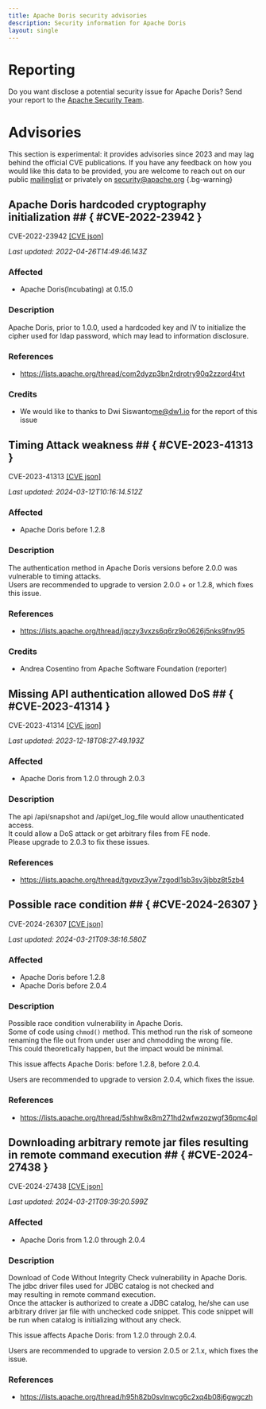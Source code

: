 ```yaml
---
title: Apache Doris security advisories
description: Security information for Apache Doris
layout: single
---
```


# Reporting

Do you want disclose a potential security issue for Apache Doris? Send your report to the [Apache Security Team](mailto:security@apache.org).

# Advisories

This section is experimental: it provides advisories since 2023 and may lag behind the official CVE publications. If you have any feedback on how you would like this data to be provided, you are welcome to reach out on our public [mailinglist](/mailinglist) or privately on [security@apache.org](mailto:security@apache.org)
{.bg-warning}

## Apache Doris hardcoded cryptography initialization ## { #CVE-2022-23942 }

CVE-2022-23942 [\[CVE json\]](./CVE-2022-23942.cve.json)

_Last updated: 2022-04-26T14:49:46.143Z_

### Affected

* Apache Doris(Incubating) at 0.15.0


### Description

Apache Doris, prior to 1.0.0, used a hardcoded key and IV to initialize the cipher used for ldap password, which may lead to information disclosure.

### References
* https://lists.apache.org/thread/com2dyzp3bn2rdrotry90q2zzord4tvt


### Credits
* We would like to thanks to Dwi Siswanto<me@dw1.io> for the report of this issue


## Timing Attack weakness ## { #CVE-2023-41313 }

CVE-2023-41313 [\[CVE json\]](./CVE-2023-41313.cve.json)

_Last updated: 2024-03-12T10:16:14.512Z_

### Affected

* Apache Doris before 1.2.8


### Description

<span style="background-color: rgb(255, 255, 255);">The authentication method in Apache Doris versions before 2.0.0 was vulnerable to timing attacks.</span><br><span style="background-color: rgb(255, 255, 255);">Users are recommended to upgrade to version 2.0.0 + or 1.2.8, which fixes this issue.</span><br><p></p>

### References
* https://lists.apache.org/thread/jqczy3vxzs6q6rz9o0626j5nks9fnv95


### Credits
* Andrea Cosentino from  Apache Software Foundation  (reporter)


## Missing API authentication allowed DoS ## { #CVE-2023-41314 }

CVE-2023-41314 [\[CVE json\]](./CVE-2023-41314.cve.json)

_Last updated: 2023-12-18T08:27:49.193Z_

### Affected

* Apache Doris from 1.2.0 through 2.0.3


### Description

The api /api/snapshot and /api/get_log_file would allow unauthenticated access.<br>It could allow a&nbsp;DoS attack or get arbitrary files from FE node.<br>Please&nbsp;upgrade to 2.0.3 to fix these issues.

### References
* https://lists.apache.org/thread/tgvpvz3yw7zgodl1sb3sv3jbbz8t5zb4


## Possible race condition ## { #CVE-2024-26307 }

CVE-2024-26307 [\[CVE json\]](./CVE-2024-26307.cve.json)

_Last updated: 2024-03-21T09:38:16.580Z_

### Affected

* Apache Doris before 1.2.8
* Apache Doris before 2.0.4


### Description

Possible race condition vulnerability in Apache Doris.<br>Some of code using `chmod()` method. This method <span style="background-color: rgb(255, 255, 255);">run the risk of someone renaming the file out from under user and chmodding the wrong file.<br>This could theoretically happen, but the impact would be minimal.</span><br><p>This issue affects Apache Doris: before 1.2.8, before 2.0.4.</p><p>Users are recommended to upgrade to version 2.0.4, which fixes the issue.</p>

### References
* https://lists.apache.org/thread/5shhw8x8m271hd2wfwzqzwgf36pmc4pl


## Downloading arbitrary remote jar files resulting in remote command execution ## { #CVE-2024-27438 }

CVE-2024-27438 [\[CVE json\]](./CVE-2024-27438.cve.json)

_Last updated: 2024-03-21T09:39:20.599Z_

### Affected

* Apache Doris from 1.2.0 through 2.0.4


### Description

Download of Code Without Integrity Check vulnerability in Apache Doris.<br>The jdbc driver files used for JDBC catalog is not checked and may&nbsp;resulting in remote command execution.<br>Once the attacker is authorized to create a JDBC catalog, he/she can use arbitrary driver jar file with unchecked code snippet. This&nbsp;code snippet will be run when catalog is initializing without any check.<br><p>This issue affects Apache Doris: from 1.2.0 through 2.0.4.</p><p>Users are recommended to upgrade to version 2.0.5 or 2.1.x, which fixes the issue.</p>

### References
* https://lists.apache.org/thread/h95h82b0svlnwcg6c2xq4b08j6gwgczh
